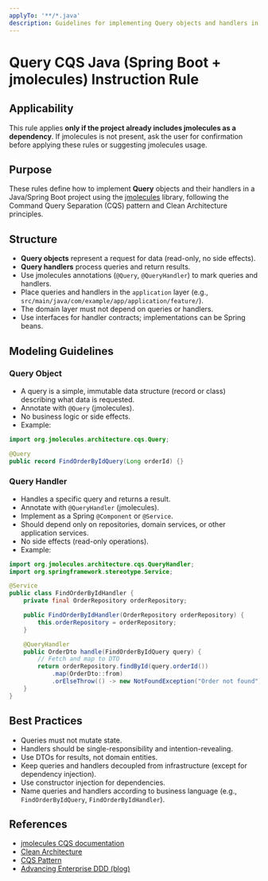 ```yaml
---
applyTo: '**/*.java'
description: Guidelines for implementing Query objects and handlers in Java using CQS, Spring Boot, and jmolecules, following Clean Architecture principles.
---
```


# Query CQS Java (Spring Boot + jmolecules) Instruction Rule

## Applicability
This rule applies **only if the project already includes jmolecules as a dependency**. If jmolecules is not present, ask the user for confirmation before applying these rules or suggesting jmolecules usage.

## Purpose
These rules define how to implement **Query** objects and their handlers in a Java/Spring Boot project using the [jmolecules](https://github.com/xmolecules/jmolecules) library, following the Command Query Separation (CQS) pattern and Clean Architecture principles.

## Structure
- **Query objects** represent a request for data (read-only, no side effects).
- **Query handlers** process queries and return results.
- Use jmolecules annotations (`@Query`, `@QueryHandler`) to mark queries and handlers.
- Place queries and handlers in the `application` layer (e.g., `src/main/java/com/example/app/application/feature/`).
- The domain layer must not depend on queries or handlers.
- Use interfaces for handler contracts; implementations can be Spring beans.

## Modeling Guidelines

### Query Object
- A query is a simple, immutable data structure (record or class) describing what data is requested.
- Annotate with `@Query` (jmolecules).
- No business logic or side effects.
- Example:

```java
import org.jmolecules.architecture.cqs.Query;

@Query
public record FindOrderByIdQuery(Long orderId) {}
```

### Query Handler
- Handles a specific query and returns a result.
- Annotate with `@QueryHandler` (jmolecules).
- Implement as a Spring `@Component` or `@Service`.
- Should depend only on repositories, domain services, or other application services.
- No side effects (read-only operations).
- Example:

```java
import org.jmolecules.architecture.cqs.QueryHandler;
import org.springframework.stereotype.Service;

@Service
public class FindOrderByIdHandler {
    private final OrderRepository orderRepository;

    public FindOrderByIdHandler(OrderRepository orderRepository) {
        this.orderRepository = orderRepository;
    }

    @QueryHandler
    public OrderDto handle(FindOrderByIdQuery query) {
        // Fetch and map to DTO
        return orderRepository.findById(query.orderId())
            .map(OrderDto::from)
            .orElseThrow(() -> new NotFoundException("Order not found"));
    }
}
```

## Best Practices
- Queries must not mutate state.
- Handlers should be single-responsibility and intention-revealing.
- Use DTOs for results, not domain entities.
- Keep queries and handlers decoupled from infrastructure (except for dependency injection).
- Use constructor injection for dependencies.
- Name queries and handlers according to business language (e.g., `FindOrderByIdQuery`, `FindOrderByIdHandler`).

## References
- [jmolecules CQS documentation](https://github.com/xmolecules/jmolecules#command-query-separation-cqs)
- [Clean Architecture](https://8thlight.com/blog/uncle-bob/2012/08/13/the-clean-architecture.html)
- [CQS Pattern](https://martinfowler.com/bliki/CommandQuerySeparation.html)
- [Advancing Enterprise DDD (blog)](https://scabl.blogspot.com/p/advancing-enterprise-ddd.html)